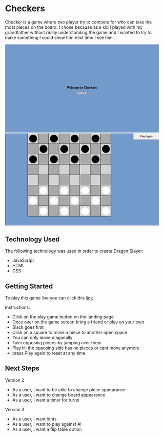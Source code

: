 # Checkers

Checker is a game where two player try to compete for who can take the most pieces on the board. I chose because as a kid I played with my grandfather without really understanding the game and I wanted to try to make something I could show him next time I see him

![Screenshots](./assets/Screenshot1.png)
![Screenshots](./assets/Screenshot2.png)

## Technology Used

The following technology was used in order to create Dragon Slayer:

- JavaScript
- HTML
- CSS

## Getting Started

To play this game live you can click this [link](https://melendezj18.github.io/Project-1/)

Instructions:

- Click on the play game button on the landing page
- Once over on the game screen bring a friend or play on your own
- Black goes first
- Click on a square to move a piece to another open space
- You can only move diagonally 
- Take opposing pieces by jumping over them
- Play till the opposing side has no pieces or cant move anymore
- press Play again to reset at any time

## Next Steps

Version 2
- As a user, I want to be able to change piece appearance
- As a user, I want to change board appearance
- As a user, I want a timer for turns

Version 3
- As a user, I want hints
- As a user, I want to play against AI
- As a user, I want a flip table option

